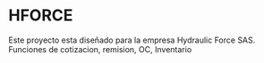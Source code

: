 # HFORCE
Este proyecto esta diseñado para la empresa Hydraulic Force SAS.
Funciones de cotizacion, remision, OC, Inventario
